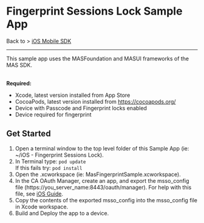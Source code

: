 # Fingerprint Sessions Lock Sample App
Back to > [iOS Mobile SDK](https://github.com/CAAPIM/iOS-MAS-SDK)
<hr/>
This sample app uses the MASFoundation and MASUI frameworks of the MAS SDK.

<br>**Required:**
* Xcode, latest version installed from App Store
* CocoaPods, latest version installed from https://cocoapods.org/
* Device with Passcode and Fingerprint locks enabled
* Device required for fingerprint</br>

## Get Started
1. Open a terminal window to the top level folder of this Sample App (ie: ~/iOS - Fingerprint Sessions Lock).
2. In Terminal type: `pod update`    
   If this fails try: `pod install`
3. Open the .xcworkspace (ie: MasFingerprintSample.xcworkspace).
4. In the CA OAuth Manager, create an app, and export the msso_config file (https://you_server_name:8443/oauth/manager). For help with this file, see [iOS Guide](https://www.ca.com/us/developers/mas/docs.html?id=1).
5. Copy the contents of the exported msso_config into the msso_config file in Xcode workspace.
6. Build and Deploy the app to a device.

